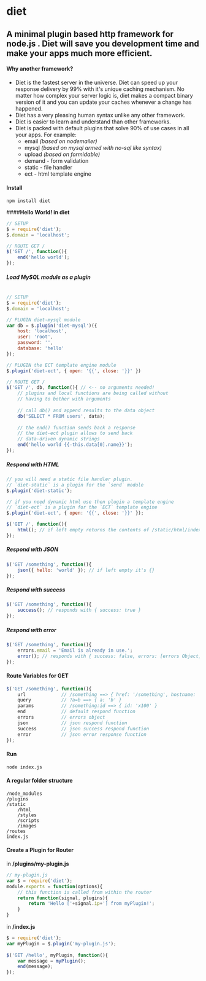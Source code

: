 **diet**
===

A minimal plugin based http framework for node.js . Diet will save you development time and make your apps much more efficient.
--

#### **Why another framework?**
 - Diet is the fastest server in the universe. Diet can speed up your response delivery by 99% with it's unique caching mechanism. No matter how complex your server logic is, diet makes a compact binary version of it and you can update your caches whenever a change has happened.
 - Diet has a very pleasing human syntax unlike any other framework.
 - Diet is easier to learn and understand than other frameworks.
 - Diet is packed with default plugins that solve 90% of use cases in all your apps. For example: 
	 - email *(based on nodemailer)*
	 - mysql *(based on mysql armed with no-sql like syntax)*
	 - upload *(based on formidable)*
	 - demand - form validation
	 - static - file handler
	 - ect - html template engine

#### **Install**
```
npm install diet
```

####**Hello World! in diet**
```js
// SETUP
$ = require('diet');
$.domain = 'localhost';

// ROUTE GET /
$('GET /', function(){
    end('hello world');
});
```
##### **Load MySQL module as a plugin**
```js

// SETUP
$ = require('diet');
$.domain = 'localhost'; 

// PLUGIN diet-mysql module
var db = $.plugin('diet-mysql')({
    host: 'localhost',
    user: 'root',
    password: '',
    database: 'hello'
});

// PLUGIN the ECT template engine module
$.plugin('diet-ect', { open: '{{', close: '}}' }) 

// ROUTE GET /
$('GET /', db, function(){ // <-- no arguments needed!
    // plugins and local functions are being called without
    // having to bother with arguments
    
    // call db() and append results to the data object
    db('SELECT * FROM users', data); 
    
    // the end() function sends back a response
    // the diet-ect plugin allows to send back
    // data-driven dynamic strings
    end('hello world {{-this.data[0].name}}');
});
```

##### **Respond with HTML**
```js
// you will need a static file handler plugin. 
// `diet-static` is a plugin for the `send` module
$.plugin('diet-static');

// if you need dynamic html use then plugin a template engine 
// `diet-ect` is a plugin for the `ECT` template engine
$.plugin('diet-ect', { open: '{{', close: '}}' });

$('GET /', function(){
    html(); // if left empty returns the contents of /static/html/index.html
});
```

##### **Respond with JSON**

```js
$('GET /something', function(){
    json({ hello: 'world' }); // if left empty it's {}
});
```

##### **Respond with success**
```js
$('GET /something', function(){
    success(); // responds with { success: true } 
});
```

##### **Respond with error**
```js
$('GET /something', function(){
    errors.email = 'Email is already in use.';
    error(); // responds with { success: false, errors: [errors Object] } 
});
```

#### **Route Variables for GET**
```js
$('GET /something', function(){
    url             // /something ==> { href: '/something', hostname: 'localhost', pathname: 'something' }
    query           // ?a=b ==> { a: 'b' }
    params          // /something:id ==> { id: 'x100' }
    end             // default respond function
    errors          // errors object
    json            // json respond function
    success         // json success respond function
    error           // json error response function
});
```

#### **Run**
```
node index.js
```

#### **A regular folder structure**
```
/node_modules
/plugins
/static
    /html
    /styles
    /scripts
    /images
/routes
index.js
```

#### **Create a Plugin for Router**

in **/plugins/my-plugin.js**
```js
// my-plugin.js
var $ = require('diet');
module.exports = function(options){
    // this function is called from within the router
    return function(signal, plugins){
        return 'Hello ['+signal.ip+'] from myPlugin!';
    }
}
```

in **/index.js**
```js 
$ = require('diet');
var myPlugin = $.plugin('my-plugin.js');
    
$('GET /hello', myPlugin, function(){
    var message = myPlugin();
    end(message);
});
```
